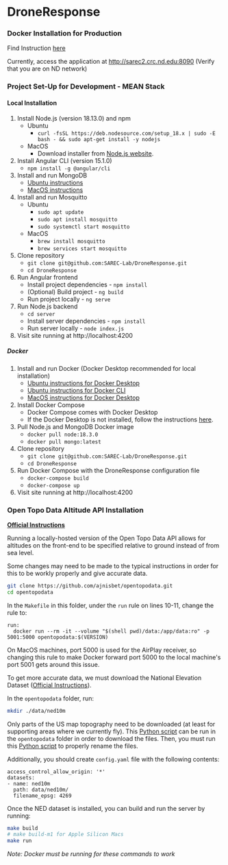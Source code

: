 # DroneResponse

### Docker Installation for Production

Find Instruction [here](https://github.com/SAREC-Lab/DroneResponse/wiki/Sarec2-server-Configuration---NodeJs)

Currently, access the application at http://sarec2.crc.nd.edu:8090 (Verify that you are on ND network)

### Project Set-Up for Development - MEAN Stack

#### Local Installation

1) Install Node.js (version 18.13.0) and npm
    - Ubuntu
      - `curl -fsSL https://deb.nodesource.com/setup_18.x | sudo -E bash - && sudo apt-get install -y nodejs`
    - MacOS
      - Download installer from [Node.js website](https://nodejs.org/en/).
2) Install Angular CLI (version 15.1.0)
    - `npm install -g @angular/cli`
3) Install and run MongoDB
    - [Ubuntu instructions](https://www.mongodb.com/docs/manual/tutorial/install-mongodb-on-ubuntu/)
    - [MacOS instructions](https://www.mongodb.com/docs/manual/tutorial/install-mongodb-on-os-x/)
4) Install and run Mosquitto
    - Ubuntu
      - `sudo apt update`
      - `sudo apt install mosquitto`
      - `sudo systemctl start mosquitto`
    - MacOS
      - `brew install mosquitto`
      - `brew services start mosquitto`
5) Clone repository
    - `git clone git@github.com:SAREC-Lab/DroneResponse.git`
    - `cd DroneResponse`
6) Run Angular frontend
    - Install project dependencies - `npm install`
    - (Optional) Build project - `ng build`
    - Run project locally - `ng serve`
7) Run Node.js backend
    - `cd server`
    - Install server dependencies - `npm install`
    - Run server locally - `node index.js`
8) Visit site running at http://localhost:4200

##### Docker 

1) Install and run Docker (Docker Desktop recommended for local installation)
    - [Ubuntu instructions for Docker Desktop](https://docs.docker.com/desktop/install/ubuntu/)
    - [Ubuntu instructions for Docker CLI](https://docs.docker.com/engine/install/ubuntu/)
    - [MacOS instructions for Docker Desktop](https://docs.docker.com/desktop/install/mac-install/)
2) Install Docker Compose
    - Docker Compose comes with Docker Desktop
    - If the Docker Desktop is not installed, follow the instructions [here](https://docs.docker.com/compose/install/linux/#install-using-the-repository).
3) Pull Node.js and MongoDB Docker image
    - `docker pull node:18.3.0`
    - `docker pull mongo:latest`
4) Clone repository
    - `git clone git@github.com:SAREC-Lab/DroneResponse.git`
    - `cd DroneResponse`
5) Run Docker Compose with the DroneResponse configuration file
    - `docker-compose build`
    - `docker-compose up`
6) Visit site running at http://localhost:4200

### Open Topo Data Altitude API Installation
 **[Official Instructions](https://www.opentopodata.org/server/)**

 Running a locally-hosted version of the Open Topo Data API allows for altitudes on the front-end to be specified relative to ground instead of from sea level.

 Some changes may need to be made to the typical instructions in order for this to be workly properly and give accurate data.

```bash
git clone https://github.com/ajnisbet/opentopodata.git
cd opentopodata
```

In the `Makefile` in this folder, under the `run` rule on lines 10-11, change the rule to:
```
run:
  docker run --rm -it --volume "$(shell pwd)/data:/app/data:ro" -p 5001:5000 opentopodata:$(VERSION) 
```

On MacOS machines, port 5000 is used for the AirPlay receiver, so changing this rule to make Docker forward port 5000 to the local machine's port 5001 gets around this issue.

To get more accurate data, we must download the National Elevation Dataset ([Official Instructions](https://www.opentopodata.org/datasets/ned/)).

In the `opentopodata` folder, run:
```bash
mkdir ./data/ned10m
```

Only parts of the US map topography need to be downloaded (at least for supporting areas where we currently fly). This [Python script](https://gist.github.com/michaelpri10/80dc8b81bd0cee2ddb1fda4b62feb55d#file-download_ned10m-py) can be run in the `opentopodata` folder in order to download the files. Then, you must run this [Python script](https://gist.github.com/michaelpri10/80dc8b81bd0cee2ddb1fda4b62feb55d#file-filename_conversion-py) to properly rename the files. 

Additionally, you should create `config.yaml` file with the following contents:
```
access_control_allow_origin: '*'
datasets:
- name: ned10m
  path: data/ned10m/
  filename_epsg: 4269
```

Once the NED dataset is installed, you can build and run the server by running:

```bash
make build 
# make build-m1 for Apple Silicon Macs
make run
```

*Note: Docker must be running for these commands to work*